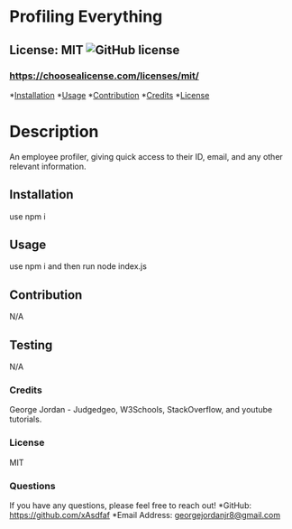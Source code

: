 # Profiling Everything

## License: MIT  ![GitHub license](https://img.shields.io/github/license/Naereen/StrapDown.js.svg)
### https://choosealicense.com/licenses/mit/

*[Installation](#install)
*[Usage](#usage)
*[Contribution](#contribution)
*[Credits](#credit)
*[License](#license)

# Description
An employee profiler, giving quick access to their ID, email, and any other relevant information.
## Installation
use npm i
## Usage
use npm i and then run node index.js
## Contribution
N/A
## Testing
N/A
### Credits
George Jordan - Judgedgeo, W3Schools, StackOverflow, and youtube tutorials.
### License
MIT
### Questions
If you have any questions, please feel free to reach out! 
    *GitHub: https://github.com/xAsdfaf
    *Email Address: georgejordanjr8@gmail.com